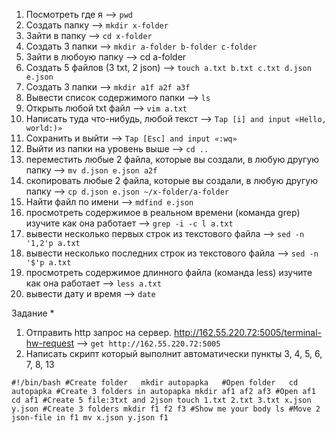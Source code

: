 1) Посмотреть где я —> `pwd`
2) Создать папку —> `mkdir x-folder`
3) Зайти в папку —> `cd x-folder`
4) Создать 3 папки —> `mkdir a-folder b-folder c-folder`
5) Зайти в любоую папку —> cd a-folder
6) Создать 5 файлов (3 txt, 2 json) —> `touch a.txt b.txt c.txt d.json e.json`
7) Создать 3 папки —> `mkdir a1f a2f a3f`
8) Вывести список содержимого папки —> `ls`
9) Открыть любой txt файл —> `vim a.txt`
10) Написать туда что-нибудь, любой текст —> `Tap [i] and input «Hello, world:)»`
11) Сохранить и выйти —> `Tap [Esc] and input «:wq»`
12) Выйти из папки на уровень выше —> `cd ..`
13) переместить любые 2 файла, которые вы создали, в любую другую папку —> `mv d.json e.json a2f`
14) скопировать любые 2 файла, которые вы создали, в любую другую папку —> `cp d.json e.json ~/x-folder/a-folder`
15) Найти файл по имени —> `mdfind e.json`
16) просмотреть содержимое в реальном времени (команда grep) изучите как она работает —> `grep -i -c l a.txt`
17) вывести несколько первых строк из текстового файла —> `sed -n '1,2'p a.txt`
18) вывести несколько последних строк из текстового файла —> `sed -n '$'p a.txt` 
19) просмотреть содержимое длинного файла (команда less) изучите как она работает —> `less a.txt`
20) вывести дату и время —> `date`


Задание *
1) Отправить http запрос на сервер.
http://162.55.220.72:5005/terminal-hw-request —> `get http://162.55.220.72:5005`
2) Написать скрипт который выполнит автоматически пункты 3, 4, 5, 6, 7, 8, 13

`#!/bin/bash
#Create folder  
mkdir autopapka  
#Open folder  
cd autopapka
#Create 3 folders in autopapka
mkdir af1 af2 af3
#Open af1
cd af1
#Create 5 file:3txt and 2json
touch 1.txt 2.txt 3.txt x.json y.json
#Create 3 folders
mkdir f1 f2 f3
#Show me your body
ls
#Move 2 json-file in f1
mv x.json y.json f1`
